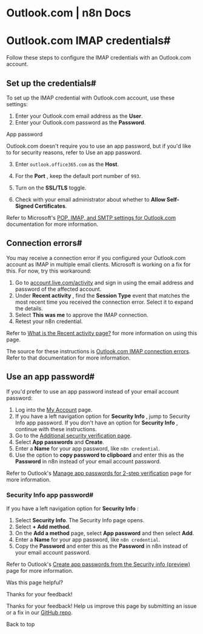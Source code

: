 # Outlook.com | n8n Docs

[ ](https://github.com/n8n-io/n8n-docs/edit/main/docs/integrations/builtin/credentials/imap/outlook.md "Edit this page")

# Outlook.com IMAP credentials#

Follow these steps to configure the IMAP credentials with an Outlook.com account.

## Set up the credentials#

To set up the IMAP credential with Outlook.com account, use these settings:

  1. Enter your Outlook.com email address as the **User**.
  2. Enter your Outlook.com password as the **Password**.

App password

Outlook.com doesn't require you to use an app password, but if you'd like to for security reasons, refer to Use an app password.

  3. Enter `outlook.office365.com` as the **Host**.

  4. For the **Port** , keep the default port number of `993`.
  5. Turn on the **SSL/TLS** toggle.
  6. Check with your email administrator about whether to **Allow Self-Signed Certificates**.

Refer to Microsoft's [POP, IMAP, and SMTP settings for Outlook.com](https://support.microsoft.com/en-us/office/pop-imap-and-smtp-settings-for-outlook-com-d088b986-291d-42b8-9564-9c414e2aa040) documentation for more information.

## Connection errors#

You may receive a connection error if you configured your Outlook.com account as IMAP in multiple email clients. Microsoft is working on a fix for this. For now, try this workaround:

  1. Go to [account.live.com/activity](https://account.live.com/activity) and sign in using the email address and password of the affected account.
  2. Under **Recent activity** , find the **Session Type** event that matches the most recent time you received the connection error. Select it to expand the details.
  3. Select **This was me** to approve the IMAP connection.
  4. Retest your n8n credential.

Refer to [What is the Recent activity page?](https://support.microsoft.com/en-us/account-billing/what-is-the-recent-activity-page-23cf5556-4dbe-70da-82c8-bb3a8d8f8016) for more information on using this page.

The source for these instructions is [Outlook.com IMAP connection errors](https://support.microsoft.com/en-us/office/pop-imap-and-smtp-settings-for-outlook-com-d088b986-291d-42b8-9564-9c414e2aa040). Refer to that documentation for more information.

## Use an app password#

If you'd prefer to use an app password instead of your email account password:

  1. Log into the [My Account](https://myaccount.microsoft.com/) page.
  2. If you have a left navigation option for **Security Info** , jump to Security Info app password. If you don't have an option for **Security Info** , continue with these instructions.
  3. Go to the [Additional security verification page](https://account.activedirectory.windowsazure.com/Proofup.aspx).
  4. Select **App passwords** and **Create**.
  5. Enter a **Name** for your app password, like `n8n credential`.
  6. Use the option to **copy password to clipboard** and enter this as the **Password** in n8n instead of your email account password.

Refer to Outlook's [Manage app passwords for 2-step verification](https://support.microsoft.com/en-us/account-billing/manage-app-passwords-for-two-step-verification-d6dc8c6d-4bf7-4851-ad95-6d07799387e9) page for more information.

### Security Info app password#

If you have a left navigation option for **Security Info** :

  1. Select **Security Info**. The Security Info page opens.
  2. Select **\+ Add method**.
  3. On the **Add a method** page, select **App password** and then select **Add**.
  4. Enter a **Name** for your app password, like `n8n credential`.
  5. Copy the **Password** and enter this as the **Password** in n8n instead of your email account password.

Refer to Outlook's [Create app passwords from the Security info (preview)](https://support.microsoft.com/en-us/account-billing/create-app-passwords-from-the-security-info-preview-page-d8bc744a-ce3f-4d4d-89c9-eb38ab9d4137) page for more information.

Was this page helpful? 

Thanks for your feedback! 

Thanks for your feedback! Help us improve this page by submitting an issue or a fix in our [GitHub repo](https://github.com/n8n-io/n8n-docs). 

Back to top